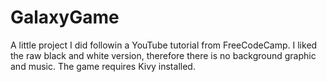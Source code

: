 # GalaxyGame
A little project I did followin a YouTube tutorial from FreeCodeCamp. I liked the raw black and white version, therefore there is no background graphic and music.
The game requires Kivy installed.
